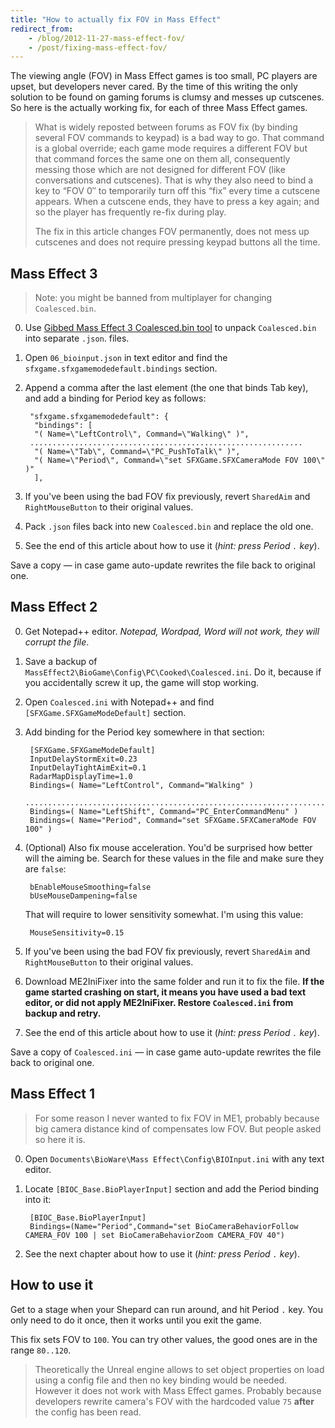 ```yaml
---
title: "How to actually fix FOV in Mass Effect"
redirect_from:
    - /blog/2012-11-27-mass-effect-fov/
    - /post/fixing-mass-effect-fov/
---
```


The viewing angle (FOV) in Mass Effect games is too small, PC players are upset, but developers never cared. By the time of this writing the only solution to be found on gaming forums is clumsy and messes up cutscenes. So here is the actually working fix, for each of three Mass Effect games.

> What is widely reposted between forums as FOV fix (by binding several FOV commands to keypad) is a bad way to go. 
> That command is a global override; each game mode requires a different FOV but that command forces the same one on them all, 
> consequently messing those which are not designed for different FOV (like conversations and cutscenes). 
> That is why they also need to bind a key to “FOV 0″ to temporarily turn off this “fix” every time a cutscene appears.
> When a cutscene ends, they have to press a key again; and so the player has frequently re-fix during play.
> 
> The fix in this article changes FOV permanently, does not mess up cutscenes and does not require pressing keypad buttons all the time.

## Mass Effect 3

> Note: you might be banned from multiplayer for changing `Coalesced.bin`.

0. Use [Gibbed Mass Effect 3 Coalesced.bin tool](http://blog.gib.me/2012/02/16/mass-effect-3-coalesced-bin-tool/) to unpack `Coalesced.bin` into separate `.json`. files.

0. Open `06_bioinput.json` in text editor and find the `sfxgame.sfxgamemodedefault.bindings` section.

0. Append a comma after the last element (the one that binds Tab key), and add a binding for Period key as follows:

        "sfxgame.sfxgamemodedefault": {
         "bindings": [
         "( Name=\"LeftControl\", Command=\"Walking\" )",
        .............................................................
         "( Name=\"Tab\", Command=\"PC_PushToTalk\" )",
         "( Name=\"Period\", Command=\"set SFXGame.SFXCameraMode FOV 100\" )"
         ],

0. If you've been using the bad FOV fix previously, revert `SharedAim` and `RightMouseButton` to their original values.

0. Pack `.json` files back into new `Coalesced.bin` and replace the old one.

0. See the end of this article about how to use it (*hint: press Period `.` key*).

Save a copy — in case game auto-update rewrites the file back to original one.

## Mass Effect 2

0. Get Notepad++ editor. *Notepad, Wordpad, Word will not work, they will corrupt the file*.

0. Save a backup of `MassEffect2\BioGame\Config\PC\Cooked\Coalesced.ini`. Do it, because if you accidentally screw it up, the game will stop working.

0. Open `Coalesced.ini` with Notepad++ and find `[SFXGame.SFXGameModeDefault]` section.

0. Add binding for the Period key somewhere in that section:

        [SFXGame.SFXGameModeDefault]
        InputDelayStormExit=0.23
        InputDelayTightAimExit=0.1
        RadarMapDisplayTime=1.0
        Bindings=( Name="LeftControl", Command="Walking" )
        ......................................................................
        Bindings=( Name="LeftShift", Command="PC_EnterCommandMenu" )
        Bindings=( Name="Period", Command="set SFXGame.SFXCameraMode FOV 100" )

0. (Optional) Also fix mouse acceleration. You'd be surprised how better will the aiming be. 
    Search for these values in the file and make sure they are `false`:

        bEnableMouseSmoothing=false
        bUseMouseDampening=false

    That will require to lower sensitivity somewhat. I'm using this value:

        MouseSensitivity=0.15

0. If you've been using the bad FOV fix previously, revert `SharedAim` and `RightMouseButton` to their original values.

0. Download ME2IniFixer into the same folder and run it to fix the file. **If the game started crashing on start, it means you have used a bad text editor, or did not apply ME2IniFixer. Restore `Coalesced.ini` from backup and retry.**

0. See the end of this article about how to use it (*hint: press Period `.` key*).

Save a copy of `Coalesced.ini` — in case game auto-update rewrites the file back to original one.

## Mass Effect 1

> For some reason I never wanted to fix FOV in ME1, probably because big camera distance kind of compensates low FOV. But people asked so here it is.

0. Open `Documents\BioWare\Mass Effect\Config\BIOInput.ini` with any text editor.

0. Locate `[BIOC_Base.BioPlayerInput]` section and add the Period binding into it:

        [BIOC_Base.BioPlayerInput]
        Bindings=(Name="Period",Command="set BioCameraBehaviorFollow CAMERA_FOV 100 | set BioCameraBehaviorZoom CAMERA_FOV 40")

0. See the next chapter about how to use it (*hint: press Period `.` key*).

## How to use it

Get to a stage when your Shepard can run around, and hit Period `.` key. You only need to do it once, then it works until you exit the game.

This fix sets FOV to `100`. You can try other values, the good ones are in the range `80..120`.

> Theoretically the Unreal engine allows to set object properties on load using a config file and then no key binding would be needed. However it does not work with Mass Effect games. Probably because developers rewrite camera's FOV with the hardcoded value `75` **after** the config has been read.

